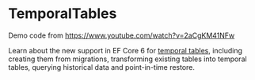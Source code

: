 # TemporalTables

Demo code from https://www.youtube.com/watch?v=2aCgKM41NFw

Learn about the new support in EF Core 6 for [temporal tables](temporal_tables.md), including creating them from migrations, transforming existing tables into temporal tables, querying historical data and point-in-time restore.
